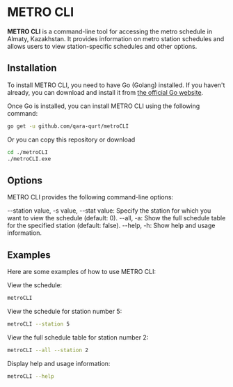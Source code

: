 # METRO CLI

**METRO CLI** is a command-line tool for accessing the metro schedule in Almaty, Kazakhstan. It provides information on metro station schedules and allows users to view station-specific schedules and other options.

## Installation

To install METRO CLI, you need to have Go (Golang) installed. If you haven't already, you can download and install it from [the official Go website](https://golang.org/dl/).

Once Go is installed, you can install METRO CLI using the following command:

```bash
go get -u github.com/qara-qurt/metroCLI
```

Or you can copy this repository or download
```bash
cd ./metroCLI
./metroCLI.exe
```

## Options
METRO CLI provides the following command-line options:

--station value, -s value, --stat value: Specify the station for which you want to view the schedule (default: 0).
--all, -a: Show the full schedule table for the specified station (default: false).
--help, -h: Show help and usage information.

## Examples
Here are some examples of how to use METRO CLI:

View the schedule:
```bash
metroCLI
```

View the schedule for station number 5:
```bash
metroCLI --station 5
```
View the full schedule table for station number 2:
```bash
metroCLI --all --station 2
```
Display help and usage information:
```bash
metroCLI --help
```
